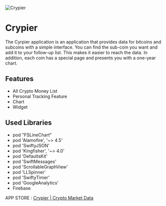 ![Crypier](http://resimag.com/p1/1e341e05dd.png)

# Crypier

The Cyrpier application is an application that provides data for bitcoins and subcoins with a simple interface. You can find the sub-coin you want and add it to your follow-up list. This makes it easier to reach the data. In addition, each coin has a special page and presents you with a one-year chart.

## Features

- All Crypto Money List
- Personal Tracking Feature
- Chart
- Widget

## Used Libraries

- pod "FSLineChart"
- pod 'Alamofire', '~> 4.5'
- pod 'SwiftyJSON'
- pod 'Kingfisher', '~> 4.0'
- pod 'DefaultsKit'
- pod 'SwiftMessages'
- pod 'ScrollableGraphView'
- pod 'LLSpinner'
- pod 'SwiftyTimer'
- pod 'GoogleAnalytics'
- Firebase

APP STORE : [Crypier | Crypto Market Data](https://itunes.apple.com/ae/app/crypier-crypto-market-data/id1336221302?mt=8)
